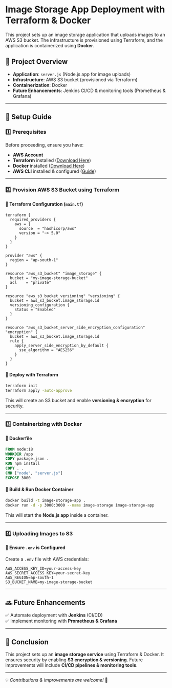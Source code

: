 # Image Storage App Deployment with Terraform & Docker

This project sets up an image storage application that uploads images to an AWS S3 bucket. The infrastructure is provisioned using Terraform, and the application is containerized using **Docker**.

## 🚀 Project Overview
- **Application**: `server.js` (Node.js app for image uploads)
- **Infrastructure**: AWS S3 bucket (provisioned via Terraform)
- **Containerization**: Docker
- **Future Enhancements**: Jenkins CI/CD & monitoring tools (Prometheus & Grafana)

---

## 📌 Setup Guide

### **1️⃣ Prerequisites**
Before proceeding, ensure you have:
- **AWS Account**
- **Terraform** installed ([Download Here](https://developer.hashicorp.com/terraform/downloads))
- **Docker** installed ([Download Here](https://www.docker.com/get-started))
- **AWS CLI** installed & configured ([Guide](https://docs.aws.amazon.com/cli/latest/userguide/install-cliv2.html))

---

### **2️⃣ Provision AWS S3 Bucket using Terraform**

#### **🔹 Terraform Configuration** (`main.tf`)
```hcl
terraform {
  required_providers {
    aws = {
      source  = "hashicorp/aws"
      version = "~> 5.0"
    }
  }
}

provider "aws" {
  region = "ap-south-1"
}

resource "aws_s3_bucket" "image_storage" {
  bucket = "my-image-storage-bucket"
  acl    = "private"
}

resource "aws_s3_bucket_versioning" "versioning" {
  bucket = aws_s3_bucket.image_storage.id
  versioning_configuration {
    status = "Enabled"
  }
}

resource "aws_s3_bucket_server_side_encryption_configuration" "encryption" {
  bucket = aws_s3_bucket.image_storage.id
  rule {
    apply_server_side_encryption_by_default {
      sse_algorithm = "AES256"
    }
  }
}
```

#### **🔹 Deploy with Terraform**
```sh
terraform init
terraform apply -auto-approve
```
This will create an S3 bucket and enable **versioning & encryption** for security.

---

### **3️⃣ Containerizing with Docker**
#### **🔹 Dockerfile**
```dockerfile
FROM node:18
WORKDIR /app
COPY package.json .
RUN npm install
COPY . .
CMD ["node", "server.js"]
EXPOSE 3000
```
#### **🔹 Build & Run Docker Container**
```sh
docker build -t image-storage-app .
docker run -d -p 3000:3000 --name image-storage image-storage-app
```
This will start the **Node.js app** inside a container.

---

### **4️⃣ Uploading Images to S3**
#### **🔹 Ensure `.env` is Configured**
Create a `.env` file with AWS credentials:
```env
AWS_ACCESS_KEY_ID=your-access-key
AWS_SECRET_ACCESS_KEY=your-secret-key
AWS_REGION=ap-south-1
S3_BUCKET_NAME=my-image-storage-bucket
```

---

## 🔜 **Future Enhancements**
✅ Automate deployment with **Jenkins** (CI/CD)  
✅ Implement monitoring with **Prometheus & Grafana**

---

## 🎯 **Conclusion**
This project sets up an **image storage service** using Terraform & Docker. It ensures security by enabling **S3 encryption & versioning**. Future improvements will include **CI/CD pipelines & monitoring tools**.

---

💡 *Contributions & improvements are welcome!* 🚀

